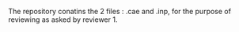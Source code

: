 The repository conatins the 2 files : .cae and .inp, for the purpose of reviewing as asked by reviewer 1.
